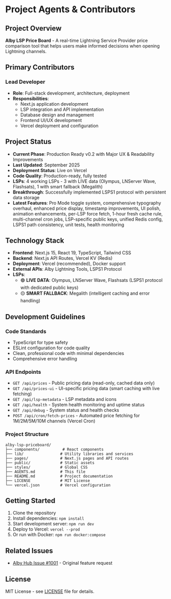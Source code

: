 # Project Agents & Contributors

## Project Overview
**Alby LSP Price Board** - A real-time Lightning Service Provider price comparison tool that helps users make informed decisions when opening Lightning channels.

## Primary Contributors

### Lead Developer
- **Role**: Full-stack development, architecture, deployment
- **Responsibilities**: 
  - Next.js application development
  - LSP integration and API implementation
  - Database design and management
  - Frontend UI/UX development
  - Vercel deployment and configuration

## Project Status
- **Current Phase**: Production Ready v0.2 with Major UX & Readability Improvements
- **Last Updated**: September 2025
- **Deployment Status**: Live on Vercel
- **Code Quality**: Production-ready, fully tested
- **LSPs**: 4 working LSPs - 3 with LIVE data (Olympus, LNServer Wave, Flashsats), 1 with smart fallback (Megalith)
- **Breakthrough**: Successfully implemented LSPS1 protocol with persistent data storage
- **Latest Features**: Pro Mode toggle system, comprehensive typography overhaul, enhanced price display, timestamp improvements, UI polish, animation enhancements, per-LSP force fetch, 1-hour fresh cache rule, multi-channel cron jobs, LSP-specific public keys, unified Redis config, LSPS1 path consistency, unit tests, health monitoring

## Technology Stack
- **Frontend**: Next.js 15, React 19, TypeScript, Tailwind CSS
- **Backend**: Next.js API Routes, Vercel KV (Redis)
- **Deployment**: Vercel (recommended), Docker support
- **External APIs**: Alby Lightning Tools, LSPS1 Protocol
- **LSPs**: 
  - 🟢 **LIVE DATA**: Olympus, LNServer Wave, Flashsats (LSPS1 protocol with dedicated public keys)
  - 🟡 **SMART FALLBACK**: Megalith (intelligent caching and error handling)

## Development Guidelines

### Code Standards
- TypeScript for type safety
- ESLint configuration for code quality
- Clean, professional code with minimal dependencies
- Comprehensive error handling

### API Endpoints
- `GET /api/prices` - Public pricing data (read-only, cached data only)
- `GET /api/prices-ui` - UI-specific pricing data (smart caching with live fetching)
- `GET /api/lsp-metadata` - LSP metadata and icons
- `GET /api/health` - System health monitoring and uptime status
- `GET /api/debug` - System status and health checks
- `POST /api/cron/fetch-prices` - Automated price fetching for 1M/2M/5M/10M channels (Vercel Cron)

### Project Structure
```
alby-lsp-priceboard/
├── components/          # React components
├── lib/                # Utility libraries and services
├── pages/              # Next.js pages and API routes
├── public/             # Static assets
├── styles/             # Global CSS
├── AGENTS.md           # This file
├── README.md           # Project documentation
├── LICENSE             # MIT License
└── vercel.json         # Vercel configuration
```

## Getting Started
1. Clone the repository
2. Install dependencies: `npm install`
3. Start development server: `npm run dev`
4. Deploy to Vercel: `vercel --prod`
5. Or run with Docker: `npm run docker:compose`

## Related Issues
- [Alby Hub Issue #1001](https://github.com/getAlby/hub/issues/1001) - Original feature request

## License
MIT License - see [LICENSE](LICENSE) file for details.
